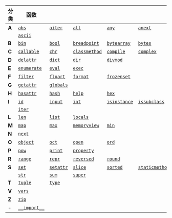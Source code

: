 | 分类  | 函数           |             |                 |                |                  |
| ----- | -------------- | ----------- | --------------- | -------------- | ---------------- |
| **A** | [`abs`](#abs)        | [`aiter`](#aiter)   | [`all`](#all)         | [`any`](#any)        | [`anext`](#anext)          |
|       | [`ascii`](#ascii)      |             |                 |                |                  |
| **B** | [`bin`](#bin)        | [`bool`](#bool)    | [`breadpoint`](#breadpoint)  | [`bytearray`](#bytearray)  | [`bytes`](#bytes)        |
| **C** | [`callable`](#callable)   | [`chr`](#chr)     | [`classmethod`](#classmethod) | [`compile`](#compile)    | [`complex`](#complex)        |
| **D** | [`delattr`](#delattr)    | [`dict`](#dict)    | [`dir`](#dir)      | [`divmod`](#divmod)      |                  |
| **E** | [`enumerate`](#enumerate)  | [`eval`](#eval)    | [`exec`](#exec)        |                |                  |
| **F** | [`filter`](#filter)     | [`floart`](#floart)  | [`format`](#format)      | [`frozenset`](#frozenset)  |                  |
| **G** | [`getattr`](#getattr)    | [`globals`](#globals) |                 |                |                  |
| **H** | [`hasattr`](#hasattr)    | [`hash`](#hash)    | [`help`](#help)        | [`hex`](#hex)        |                  |
| **I** | [`id`](#id)         | [`input`](#input)   | [`int`](#int)         | [`isinstance`](#isinstance) | [`issubclass`](#issubclass)   |
|       | [`iter`](#iter)       |             |                 |                |                  |
| **L** | [`len`](#len)        | [`list`](#list)    | [`locals`](#locals)      |                |                  |
| **M** | [`map`](#map)        | [`max`](#max)     | [`memoryview`](#memoryview)  | [`min`](#min)        |                  |
| **N** | [`next`](#next)       |             |                 |                |                  |
| **O** | [`object`](#object)     | [`oct`](#oct)     | [`open`](#open)        | [`ord`](#ord)        |                  |
| **P** | [`pow`](#pow)        | [`print`](#print)   | [`property`](#property)    |                |                  |
| **R** | [`range`](#range)      | [`repr`](#repr)    | [`reversed`](#reversed)    | [`round`](#round)      |                  |
| **S** | [`set`](#set)        | [`setattr`](#setattr) | [`slice`](#slice)       | [`sorted`](#sorted)     | [`staticmethod`](#staticmethod) |
|       | [`str`](#str)        | [`sum`](#sum)     | [`super`](#super)       |                |                  |
| **T** | [`tuple`](#tuple)      | [`type`](#type)    |                 |                |                  |
| **V** | [`vars`](#vars)       |             |                 |                |                  |
| **Z** | [`zip`](#zip)        |             |                 |                |                  |
| **-** | [`__import__`](#__import__) |             |                 |                |                  |